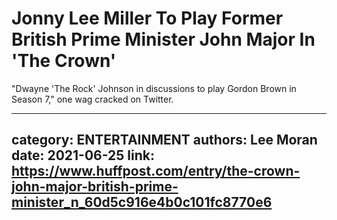 # Jonny Lee Miller To Play Former British Prime Minister John Major In 'The Crown'

"Dwayne 'The Rock' Johnson in discussions to play Gordon Brown in Season 7," one wag cracked on Twitter.

---
category: ENTERTAINMENT
authors: Lee Moran
date: 2021-06-25
link: https://www.huffpost.com/entry/the-crown-john-major-british-prime-minister_n_60d5c916e4b0c101fc8770e6
---
